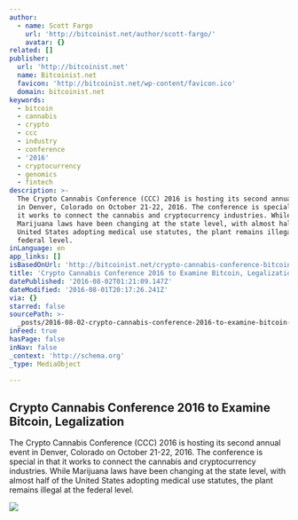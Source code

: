 ```yaml
---
author:
  - name: Scott Fargo
    url: 'http://bitcoinist.net/author/scott-fargo/'
    avatar: {}
related: []
publisher:
  url: 'http://bitcoinist.net'
  name: Bitcoinist.net
  favicon: 'http://bitcoinist.net/wp-content/favicon.ico'
  domain: bitcoinist.net
keywords:
  - bitcoin
  - cannabis
  - crypto
  - ccc
  - industry
  - conference
  - '2016'
  - cryptocurrency
  - genomics
  - fintech
description: >-
  The Crypto Cannabis Conference (CCC) 2016 is hosting its second annual event
  in Denver, Colorado on October 21-22, 2016. The conference is special in that
  it works to connect the cannabis and cryptocurrency industries. While
  Marijuana laws have been changing at the state level, with almost half of the
  United States adopting medical use statutes, the plant remains illegal at the
  federal level.
inLanguage: en
app_links: []
isBasedOnUrl: 'http://bitcoinist.net/crypto-cannabis-conference-bitcoin/'
title: 'Crypto Cannabis Conference 2016 to Examine Bitcoin, Legalization'
datePublished: '2016-08-02T01:21:09.147Z'
dateModified: '2016-08-01T20:17:26.241Z'
via: {}
starred: false
sourcePath: >-
  _posts/2016-08-02-crypto-cannabis-conference-2016-to-examine-bitcoin-legaliza.md
inFeed: true
hasPage: false
inNav: false
_context: 'http://schema.org'
_type: MediaObject

---
```

<article style=""><h1>Crypto Cannabis Conference 2016 to Examine Bitcoin, Legalization</h1><p>The Crypto Cannabis Conference (CCC) 2016 is hosting its second annual event in Denver, Colorado on October 21-22, 2016. The conference is special in that it works to connect the cannabis and cryptocurrency industries. While Marijuana laws have been changing at the state level, with almost half of the United States adopting medical use statutes, the plant remains illegal at the federal level.</p><img src="http://bitcoinist.net/wp-content/uploads/2016/07/Crypto-Cannabis-Conference-2016.jpg" /></article>